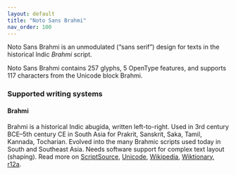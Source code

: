 ```yaml
---
layout: default
title: "Noto Sans Brahmi"
nav_order: 100
---
```

Noto Sans Brahmi is an unmodulated (“sans serif”) design for texts in the historical Indic _Brahmi_ script. 

Noto Sans Brahmi contains 257 glyphs, 5 OpenType features, and supports 117 characters from the Unicode block Brahmi.


### Supported writing systems


#### Brahmi

Brahmi is a historical Indic abugida, written left-to-right. Used in 3rd century BCE–5th century CE in South Asia for Prakrit, Sanskrit, Saka, Tamil, Kannada, Tocharian. Evolved into the many Brahmic scripts used today in South and Southeast Asia. Needs software support for complex text layout (shaping). Read more on [ScriptSource](https://scriptsource.org/scr/Brah), [Unicode](https://www.unicode.org/versions/Unicode13.0.0/ch14.pdf#G39063), [Wikipedia](https://en.wikipedia.org/wiki/ISO_15924:Brah), [Wiktionary](https://en.wiktionary.org/wiki/Category:Brahmi_script), [r12a](https://r12a.github.io/scripts/links?iso=Brah).


